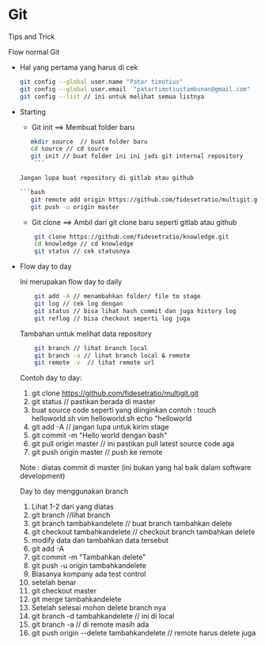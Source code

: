 # Git

Tips and Trick

Flow normal Git

* Hal yang pertama yang harus di cek

	```bash
	git config --global user.name "Patar timotius"
	git config --global user.email  "patartimotiustambunan@gmail.com"
	git config --list // ini untuk melihat semua listnya
	
	```

* Starting
	
	* Git init ==> Membuat folder baru

	
	 ```bash
 	 	mkdir source  // buat folder baru
		cd source // cd source
		git init // buat folder ini ini jadi git internal repository
         ```
 	
	 Jangan lupa buat repository di gitlab atau github 
	
	```bash
		git remote add origin https://github.com/fidesetratio/multigit.git
		git push -u origin master
	
	```




 
	* Git clone ==> Ambil dari git clone baru seperti gitlab atau github
	```bash
		git clone https://github.com/fidesetratio/knowledge.git
		cd knowledge // cd knowledge
		git status // cek statusnya
	```


* Flow day to day

	Ini merupakan flow day to daily

	```bash
		git add -A // menambahkan folder/ file to stage
		git log // cek log dengan 
		git status // bisa lihat hash commit dan juga history log
		git reflog // bisa checkout seperti log juga
	```
	Tambahan untuk melihat data repository

	```bash
		git branch // lihat branch local
		git branch -a // lihat branch local & remote
		git remote -v  // lihat remote url
	
	```
	
	Contoh day to day:
	
	1. git clone https://github.com/fidesetratio/multigit.git
	2. git status // pastikan berada di master
	3. buat source code seperti yang diinginkan
	    contoh : touch helloworld.sh
		     vim helloworld.sh
		     echo "helloworld
	4. git add -A // jangan lupa untuk kirim stage
	5. git commit -m "Hello world dengan bash"
	6. git pull origin master // ini pastikan pull latest source code aga
	7. git push origin master // push ke remote

	Note : diatas commit di master (ini bukan yang hal baik dalam software development)
	
	Day to day menggunakan branch
	1. Lihat 1-2 dari yang diatas
	2. git branch //lihat branch
	3. git branch tambahkandelete // buat branch tambahkan delete
	4. git checkout tambahkandelete // checkout branch tambahkan delete
	5. modify data dan tambahkan data tersebut 
	6. git add -A
	7. git commit -m "Tambahkan delete"
	8. git push -u origin tambahkandelete  
	9. Biasanya kompany ada test control
	10. setelah benar
	11. git checkout master
	12. git merge tambahkandelete
	13. Setelah selesai mohon delete branch nya
	14. git branch -d tambahkandelete // ini di local
	15. git branch -a // di remote masih ada
	16. git push origin --delete tambahkandelete // remote harus delete juga	
	
